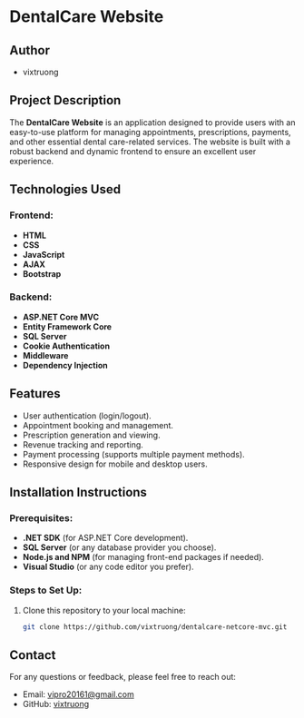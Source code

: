 # DentalCare Website

## Author
- vixtruong

## Project Description
The **DentalCare Website** is an application designed to provide users with an easy-to-use platform for managing appointments, prescriptions, payments, and other essential dental care-related services. The website is built with a robust backend and dynamic frontend to ensure an excellent user experience.

## Technologies Used

### Frontend:
- **HTML**
- **CSS**
- **JavaScript**
- **AJAX**
- **Bootstrap**

### Backend:
- **ASP.NET Core MVC**
- **Entity Framework Core**
- **SQL Server**
- **Cookie Authentication**
- **Middleware**
- **Dependency Injection**

## Features
- User authentication (login/logout).
- Appointment booking and management.
- Prescription generation and viewing.
- Revenue tracking and reporting.
- Payment processing (supports multiple payment methods).
- Responsive design for mobile and desktop users.

## Installation Instructions

### Prerequisites:
- **.NET SDK** (for ASP.NET Core development).
- **SQL Server** (or any database provider you choose).
- **Node.js and NPM** (for managing front-end packages if needed).
- **Visual Studio** (or any code editor you prefer).

### Steps to Set Up:
1. Clone this repository to your local machine:
   ```bash
   git clone https://github.com/vixtruong/dentalcare-netcore-mvc.git

## Contact
For any questions or feedback, please feel free to reach out:
- Email: [vipro20161@gmail.com](mailto:vipro20161@gmail.com)
- GitHub: [vixtruong](https://github.com/vixtruong)
